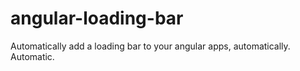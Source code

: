 angular-loading-bar
===================

Automatically add a loading bar to your angular apps, automatically.  Automatic.
